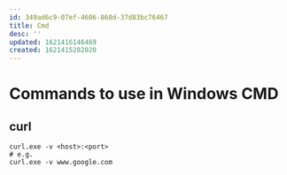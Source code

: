 ```yaml
---
id: 349ad6c9-07ef-4606-860d-37d83bc76467
title: Cmd
desc: ''
updated: 1621416146469
created: 1621415282020
---
```


# Commands to use in Windows CMD


## curl
```
curl.exe -v <host>:<port>
# e.g. 
curl.exe -v www.google.com
```
